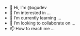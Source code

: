 - 👋 Hi, I’m @ogudev
- 👀 I’m interested in ...
- 🌱 I’m currently learning ...
- 💞️ I’m looking to collaborate on ...
- 📫 How to reach me ...

<!---
ogudev/ogudev is a ✨ special ✨ repository because its `README.md` (this file) appears on your GitHub profile.
You can click the Preview link to take a look at your changes.
--->
